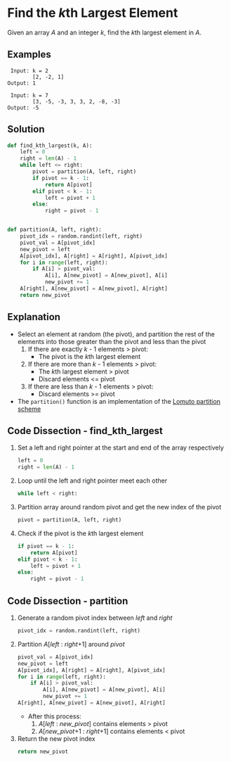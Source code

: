 # Find the *k*th Largest Element
Given an array _A_ and an integer _k_, find the *k*th largest element in _A_.

## Examples
```
 Input: k = 2
        [2, -2, 1]
Output: 1

 Input: k = 7
        [3, -5, -3, 3, 3, 2, -8, -3]
Output: -5
```

## Solution
```python
def find_kth_largest(k, A):
    left = 0
    right = len(A) - 1
    while left <= right:
        pivot = partition(A, left, right)
        if pivot == k - 1:
            return A[pivot]
        elif pivot < k - 1:
            left = pivot + 1
        else:
            right = pivot - 1


def partition(A, left, right):
    pivot_idx = random.randint(left, right)
    pivot_val = A[pivot_idx]
    new_pivot = left
    A[pivot_idx], A[right] = A[right], A[pivot_idx]
    for i in range(left, right):
        if A[i] > pivot_val:
            A[i], A[new_pivot] = A[new_pivot], A[i]
            new_pivot += 1
    A[right], A[new_pivot] = A[new_pivot], A[right]
    return new_pivot
```

## Explanation
* Select an element at random (the pivot), and partition the rest of the elements into those greater than the pivot and less than the pivot
    1. If there are exactly _k_ - 1 elements > pivot:
        * The pivot is the *k*th largest element
    2. If there are more than _k_ - 1 elements > pivot:
        * The *k*th largest element > pivot
        * Discard elements <= pivot
    3. If there are less than _k_ - 1 elements > pivot:
        * Discard elements >= pivot
* The `partition()` function is an implementation of the [Lomuto partition scheme](https://en.wikipedia.org/wiki/Quicksort#Lomuto_partition_scheme)

## Code Dissection - find_kth_largest
1. Set a left and right pointer at the start and end of the array respectively
    ```python
    left = 0
    right = len(A) - 1
    ```
2. Loop until the left and right pointer meet each other
    ```python
    while left < right:
    ```
3. Partition array around random pivot and get the new index of the pivot
    ```python
    pivot = partition(A, left, right)
    ```
4. Check if the pivot is the *k*th largest element
    ```python
    if pivot == k - 1:
        return A[pivot]
    elif pivot < k - 1:
        left = pivot + 1
    else:
        right = pivot - 1
    ```

## Code Dissection - partition
1. Generate a random pivot index between _left_ and _right_
    ```python
    pivot_idx = random.randint(left, right)
    ```
2. Partition _A_[_left_ : _right_+1] around _pivot_
    ```python
    pivot_val = A[pivot_idx]
    new_pivot = left
    A[pivot_idx], A[right] = A[right], A[pivot_idx]
    for i in range(left, right):
        if A[i] > pivot_val:
            A[i], A[new_pivot] = A[new_pivot], A[i]
            new_pivot += 1
    A[right], A[new_pivot] = A[new_pivot], A[right]
    ```
    * After this process:
        1. _A_[_left_ : *new_pivot*] contains elements > pivot
        2. _A_[*new_pivot*+1 : _right_+1] contains elements < pivot
3. Return the new pivot index
    ```python
    return new_pivot
    ```